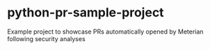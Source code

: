 # python-pr-sample-project
Example project to showcase PRs automatically opened by Meterian following security analyses
